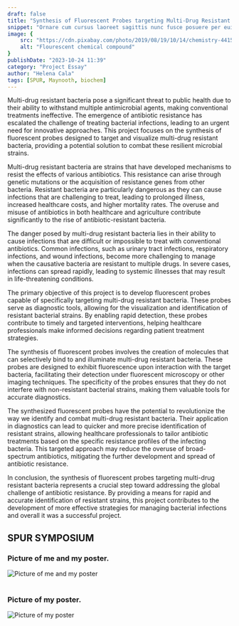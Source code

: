 ```yaml
---
draft: false
title: "Synthesis of Fluorescent Probes targeting Multi-Drug Resistant Bacteria"
snippet: "Ornare cum cursus laoreet sagittis nunc fusce posuere per euismod dis vehicula a, semper fames lacus maecenas dictumst pulvinar neque enim non potenti. Torquent hac sociosqu eleifend potenti."
image: {
    src: "https://cdn.pixabay.com/photo/2019/08/19/10/14/chemistry-4415979_960_720.jpg",
    alt: "Flourescent chemical compound"
}
publishDate: "2023-10-24 11:39"
category: "Project Essay"
author: "Helena Cala"
tags: [SPUR, Maynooth, biochem]
---
```


 Multi-drug resistant bacteria pose a significant threat to public health due to their ability to withstand multiple antimicrobial agents, making conventional treatments ineffective. The emergence of antibiotic resistance has escalated the challenge of treating bacterial infections, leading to an urgent need for innovative approaches. This project focuses on the synthesis of fluorescent probes designed to target and visualize multi-drug resistant bacteria, providing a potential solution to combat these resilient microbial strains.


Multi-drug resistant bacteria are strains that have developed mechanisms to resist the effects of various antibiotics. This resistance can arise through genetic mutations or the acquisition of resistance genes from other bacteria. Resistant bacteria are particularly dangerous as they can cause infections that are challenging to treat, leading to prolonged illness, increased healthcare costs, and higher mortality rates. The overuse and misuse of antibiotics in both healthcare and agriculture contribute significantly to the rise of antibiotic-resistant bacteria.


The danger posed by multi-drug resistant bacteria lies in their ability to cause infections that are difficult or impossible to treat with conventional antibiotics. Common infections, such as urinary tract infections, respiratory infections, and wound infections, become more challenging to manage when the causative bacteria are resistant to multiple drugs. In severe cases, infections can spread rapidly, leading to systemic illnesses that may result in life-threatening conditions.


The primary objective of this project is to develop fluorescent probes capable of specifically targeting multi-drug resistant bacteria. These probes serve as diagnostic tools, allowing for the visualization and identification of resistant bacterial strains. By enabling rapid detection, these probes contribute to timely and targeted interventions, helping healthcare professionals make informed decisions regarding patient treatment strategies.


The synthesis of fluorescent probes involves the creation of molecules that can selectively bind to and illuminate multi-drug resistant bacteria. These probes are designed to exhibit fluorescence upon interaction with the target bacteria, facilitating their detection under fluorescent microscopy or other imaging techniques. The specificity of the probes ensures that they do not interfere with non-resistant bacterial strains, making them valuable tools for accurate diagnostics.


The synthesized fluorescent probes have the potential to revolutionize the way we identify and combat multi-drug resistant bacteria. Their application in diagnostics can lead to quicker and more precise identification of resistant strains, allowing healthcare professionals to tailor antibiotic treatments based on the specific resistance profiles of the infecting bacteria. This targeted approach may reduce the overuse of broad-spectrum antibiotics, mitigating the further development and spread of antibiotic resistance.


In conclusion, the synthesis of fluorescent probes targeting multi-drug resistant bacteria represents a crucial step toward addressing the global challenge of antibiotic resistance. By providing a means for rapid and accurate identification of resistant strains, this project contributes to the development of more effective strategies for managing bacterial infections and overall it was a successful project.
## SPUR SYMPOSIUM



### Picture of me and my poster.

![Picture of me and my poster](../src/content/blog/IMG_8232.png)
</br>
</br>

### Picture of my poster.
![Picture of my poster](../src/content/blog/Presentation3.png)
 
 
